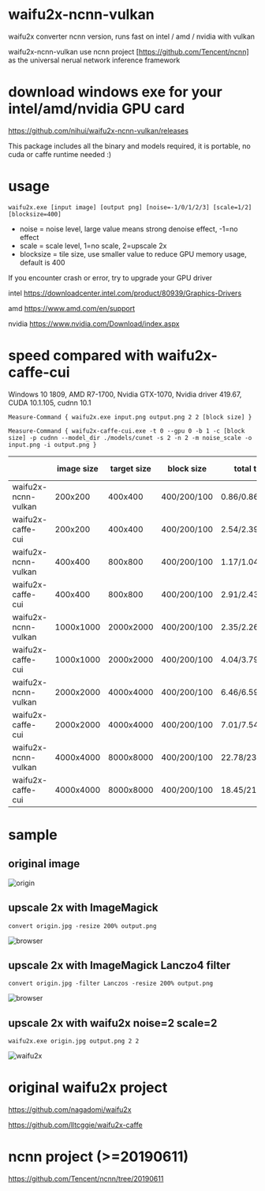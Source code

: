 # waifu2x-ncnn-vulkan
waifu2x converter ncnn version, runs fast on intel / amd / nvidia with vulkan

waifu2x-ncnn-vulkan use ncnn project [https://github.com/Tencent/ncnn] as the universal nerual network inference framework

# download windows exe for your intel/amd/nvidia GPU card
https://github.com/nihui/waifu2x-ncnn-vulkan/releases

This package includes all the binary and models required, it is portable, no cuda or caffe runtime needed :)

# usage
```
waifu2x.exe [input image] [output png] [noise=-1/0/1/2/3] [scale=1/2] [blocksize=400]
```
* noise = noise level, large value means strong denoise effect, -1=no effect
* scale = scale level, 1=no scale, 2=upscale 2x
* blocksize = tile size, use smaller value to reduce GPU memory usage, default is 400

If you encounter crash or error, try to upgrade your GPU driver

intel https://downloadcenter.intel.com/product/80939/Graphics-Drivers

amd https://www.amd.com/en/support

nvidia https://www.nvidia.com/Download/index.aspx

# speed compared with waifu2x-caffe-cui

Windows 10 1809, AMD R7-1700, Nvidia GTX-1070, Nvidia driver 419.67, CUDA 10.1.105, cudnn 10.1

```
Measure-Command { waifu2x.exe input.png output.png 2 2 [block size] }
```
```
Measure-Command { waifu2x-caffe-cui.exe -t 0 --gpu 0 -b 1 -c [block size] -p cudnn --model_dir ./models/cunet -s 2 -n 2 -m noise_scale -o input.png -i output.png }
```

||image size|target size|block size|total time(s)|GPU memory(MB)|
|---|---|---|---|---|---|
|waifu2x-ncnn-vulkan|200x200|400x400|400/200/100|0.86/0.86/0.82|638/638/197|
|waifu2x-caffe-cui|200x200|400x400|400/200/100|2.54/2.39/2.36|3017/936/843|
|waifu2x-ncnn-vulkan|400x400|800x800|400/200/100|1.17/1.04/1.02|2430/638/197|
|waifu2x-caffe-cui|400x400|800x800|400/200/100|2.91/2.43/2.7|3202/1389/1178|
|waifu2x-ncnn-vulkan|1000x1000|2000x2000|400/200/100|2.35/2.26/2.46|2430/638/197|
|waifu2x-caffe-cui|1000x1000|2000x2000|400/200/100|4.04/3.79/4.35|3258/1582/1175|
|waifu2x-ncnn-vulkan|2000x2000|4000x4000|400/200/100|6.46/6.59/7.49|2430/686/213|
|waifu2x-caffe-cui|2000x2000|4000x4000|400/200/100|7.01/7.54/10.11|3258/1499/1200|
|waifu2x-ncnn-vulkan|4000x4000|8000x8000|400/200/100|22.78/23.78/27.61|2448/654/213|
|waifu2x-caffe-cui|4000x4000|8000x8000|400/200/100|18.45/21.85/31.82|3325/1652/1236|

# sample
## original image
![origin](https://raw.githubusercontent.com/nihui/waifu2x-ncnn-vulkan/master/0.jpg)
## upscale 2x with ImageMagick
```
convert origin.jpg -resize 200% output.png
```
![browser](https://raw.githubusercontent.com/nihui/waifu2x-ncnn-vulkan/master/1.png)
## upscale 2x with ImageMagick Lanczo4 filter
```
convert origin.jpg -filter Lanczos -resize 200% output.png
```
![browser](https://raw.githubusercontent.com/nihui/waifu2x-ncnn-vulkan/master/4.png)
## upscale 2x with waifu2x noise=2 scale=2
```
waifu2x.exe origin.jpg output.png 2 2
```
![waifu2x](https://raw.githubusercontent.com/nihui/waifu2x-ncnn-vulkan/master/2.png)

# original waifu2x project
https://github.com/nagadomi/waifu2x

https://github.com/lltcggie/waifu2x-caffe

# ncnn project (>=20190611)
https://github.com/Tencent/ncnn/tree/20190611

